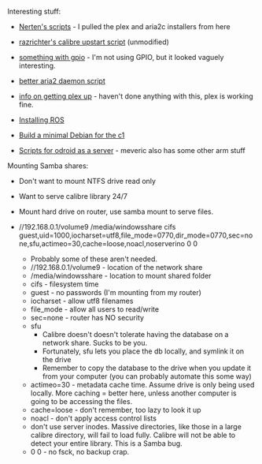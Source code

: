 Interesting stuff:

- [Nerten's scripts](https://gist.github.com/Nerten) - I pulled the plex and aria2c installers from here

- [razrichter's calibre upstart script](https://gist.github.com/razrichter/4157867) (unmodified)

- [something with gpio](https://gist.github.com/knutmithut/502342acd38a4ea00061) - I'm not using GPIO, but it looked vaguely interesting.

- [better aria2 daemon script](https://gist.github.com/jereksel/8217470)

- [info on getting plex up](https://gist.github.com/gubi/a555eb646d2f191476bf) - haven't done anything with this, plex is working fine.

- [Installing ROS](https://github.com/ethz-asl/odroid_ros/wiki)

- [Build a minimal Debian for the c1](https://github.com/tomuta/debian-mini-odroid-c1)

- [Scripts for odroid as a server](https://github.com/meveric/odroid-server) - meveric also has some other arm stuff



Mounting Samba shares:

  - Don't want to mount NTFS drive read only
  - Want to serve calibre library 24/7
  - Mount hard drive on router, use samba mount to serve files.

  - //192.168.0.1/volume9   /media/windowsshare     cifs    guest,uid=1000,iocharset=utf8,file_mode=0770,dir_mode=0770,sec=none,sfu,actimeo=30,cache=loose,noacl,noserverino        0       0
    - Probably some of these aren't needed.
    - //192.168.0.1/volume9 - location of the network share
    - /media/windowsshare - location to mount shared folder
    - cifs - filesystem time
    - guest - no passwords (I'm mounting from my router)
    - iocharset - allow utf8 filenames
    - file_mode - allow all users to read/write
    - sec=none - router has NO security
    - sfu 
      - Calibre doesn't doesn't tolerate having the database on a network share. Sucks to be you.
      - Fortunately, sfu lets you place the db locally, and symlink it on the drive
      - Remember to copy the database to the drive when you update it from your computer (you can probably automate this some way)
    - actimeo=30 - metadata cache time. Assume drive is only being used locally. More caching = better here, unless another computer is going to be accessing the files.
    - cache=loose - don't remember, too lazy to look it up
    - noacl - don't apply access control lists
    - don't use server inodes. Massive directories, like those in a large calibre directory, will fail to load fully. Calibre will not be able to detect your entire library. This is a Samba bug.
    - 0 0 - no fsck, no backup crap.
